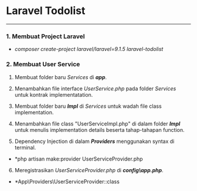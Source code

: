Laravel Todolist<a name="TOP"></a>
================

- - - -

### 1. Membuat Project Laravel ###

* *composer create-project laravel/laravel=9.1.5 laravel-todolist*


### 2. Membuat User Service ###

1. Membuat folder baru *Services* di ***app***.

2. Menambahkan file interface *UserService.php* pada folder *Services* untuk kontrak implementatation.

3. Membuat folder baru ***Impl*** di *Services* untuk wadah file class implementation.

4. Menambahkan file class "UserServiceImpl.php" di dalam folder ***Impl*** untuk menulis implementation details beserta tahap-tahapan function.


5. Dependency Injection di dalam ***Providers*** menggunakan syntax di terminal.

* *php artisan make:provider UserServiceProvider.php

6. Meregistrasikan *UserServiceProvider.php* di ***config\app.php***.

* *App\Providers\UserServiceProvider::class